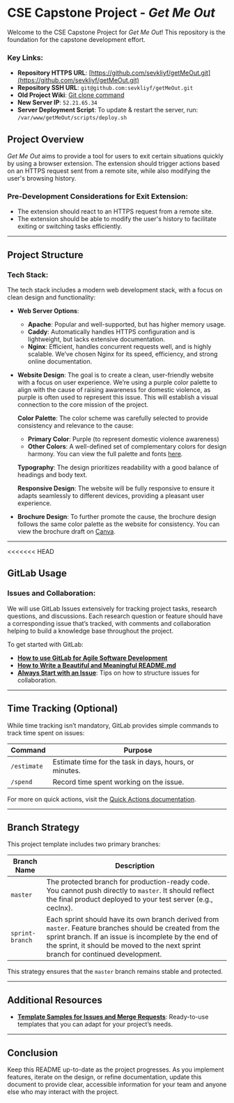 # CSE Capstone Project - *Get Me Out*
Welcome to the CSE Capstone Project for *Get Me Out*! This repository is the foundation for the capstone development effort.

### Key Links:
- **Repository HTTPS URL**: [https://github.com/sevkliyf/getMeOut.git](https://github.com/sevkliyf/getMeOut.git)
- **Repository SSH URL**: `git@github.com:sevkliyf/getMeOut.git`
- **Old Project Wiki**: [Git clone command](git@gitlab.csi.miamioh.edu:2024-capstone/lifeshare/lifeshare.wiki.git)
- **New Server IP**: `52.21.65.34`
- **Server Deployment Script**: To update & restart the server, run: `/var/www/getMeOut/scripts/deploy.sh`

## Project Overview
*Get Me Out* aims to provide a tool for users to exit certain situations quickly by using a browser extension. The extension should trigger actions based on an HTTPS request sent from a remote site, while also modifying the user's browsing history.

### Pre-Development Considerations for Exit Extension:
- The extension should react to an HTTPS request from a remote site.
- The extension should be able to modify the user's history to facilitate exiting or switching tasks efficiently.

---

## Project Structure

### **Tech Stack:**
The tech stack includes a modern web development stack, with a focus on clean design and functionality:

- **Web Server Options**:
  - **Apache**: Popular and well-supported, but has higher memory usage.
  - **Caddy**: Automatically handles HTTPS configuration and is lightweight, but lacks extensive documentation.
  - **Nginx**: Efficient, handles concurrent requests well, and is highly scalable. We’ve chosen Nginx for its speed, efficiency, and strong online documentation.

- **Website Design**:
  The goal is to create a clean, user-friendly website with a focus on user experience. We’re using a purple color palette to align with the cause of raising awareness for domestic violence, as purple is often used to represent this issue. This will establish a visual connection to the core mission of the project.

  **Color Palette**: The color scheme was carefully selected to provide consistency and relevance to the cause:
  - **Primary Color**: Purple (to represent domestic violence awareness)
  - **Other Colors**: A well-defined set of complementary colors for design harmony. You can view the full palette and fonts [here](https://www.realtimecolors.com/?colors=24021c-fffbf6-BC67CB-F5B8C8-9533EB&fonts=Inter-Inter).

  **Typography**: The design prioritizes readability with a good balance of headings and body text.

  **Responsive Design**: The website will be fully responsive to ensure it adapts seamlessly to different devices, providing a pleasant user experience.

- **Brochure Design**: To further promote the cause, the brochure design follows the same color palette as the website for consistency. You can view the brochure draft on [Canva](https://www.canva.com/design/DAGbzFq34lw/QMtO1t_80gh-UQH1swiK3A/edit?utm_content=DAGbzFq34lw&utm_campaign=designshare&utm_medium=link2&utm_source=sharebutton).

---

<<<<<<< HEAD
## GitLab Usage

### **Issues and Collaboration**:
We will use GitLab Issues extensively for tracking project tasks, research questions, and discussions. Each research question or feature should have a corresponding issue that’s tracked, with comments and collaboration helping to build a knowledge base throughout the project.

To get started with GitLab:
- **[How to use GitLab for Agile Software Development](https://about.gitlab.com/blog/2018/03/05/gitlab-for-agile-software-development/)**
- **[How to Write a Beautiful and Meaningful README.md](https://blog.bitsrc.io/how-to-write-beautiful-and-meaningful-readme-md-for-your-next-project-897045e3f991#:~:text=It's%20a%20set%20of%20useful,github%20below%20the%20project%20directory.)**
- **[Always Start with an Issue](https://about.gitlab.com/blog/2016/03/03/start-with-an-issue/)**: Tips on how to structure issues for collaboration.

---

## Time Tracking (Optional)

While time tracking isn’t mandatory, GitLab provides simple commands to track time spent on issues:

| Command       | Purpose                                                |
| ------------- | ------------------------------------------------------- |
| `/estimate`   | Estimate time for the task in days, hours, or minutes.  |
| `/spend`      | Record time spent working on the issue.                |

For more on quick actions, visit the [Quick Actions documentation](https://docs.gitlab.com/ee/user/project/quick_actions.html).

---

## Branch Strategy

This project template includes two primary branches:

| **Branch Name** | **Description** |
| --------------- | --------------- |
| `master`        | The protected branch for production-ready code. You cannot push directly to `master`. It should reflect the final product deployed to your test server (e.g., ceclnx). |
| `sprint-branch` | Each sprint should have its own branch derived from `master`. Feature branches should be created from the sprint branch. If an issue is incomplete by the end of the sprint, it should be moved to the next sprint branch for continued development. |

This strategy ensures that the `master` branch remains stable and protected.

---

## Additional Resources
- **[Template Samples for Issues and Merge Requests](https://gitlab.com/gitlab-org/gitlab/-/tree/master/.gitlab/issue_templates)**: Ready-to-use templates that you can adapt for your project’s needs.

---

## Conclusion
Keep this README up-to-date as the project progresses. As you implement features, iterate on the design, or refine documentation, update this document to provide clear, accessible information for your team and anyone else who may interact with the project.